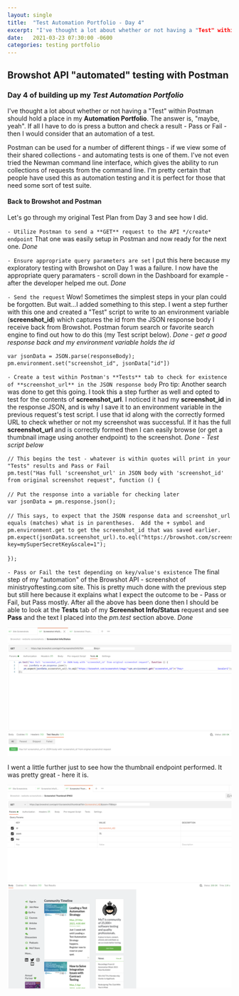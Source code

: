 ```yaml
---
layout: single
title:  "Test Automation Portfolio - Day 4"
excerpt: "I've thought a lot about whether or not having a "Test" within Postman should hold a place in my **Automation Portfolio**.  The answer is, "maybe, yeah".  If all I have to do is press a button and check a result - Pass or Fail - then I would consider that an automation of a test."
date:   2021-03-23 07:30:00 -0600
categories: testing portfolio
---
```

<style type="text/css">
  .rss-subscribe {
	  display: none;
  }
</style>

## Browshot API "automated" testing with Postman

### Day 4 of building up my *Test Automation Portfolio*
I've thought a lot about whether or not having a "Test" within Postman should hold a place in my **Automation Portfolio**.  The answer is, "maybe, yeah".  If all I have to do is press a button and check a result - Pass or Fail - then I would consider that an automation of a test.

Postman can be used for a number of different things - if we view some of their shared collections - and automating tests is one of them.  I've not even tried the Newman command line interface, which gives the ability to run collections of requests from the command line.  I'm pretty certain that people have used this as automation testing and it is perfect for those that need some sort of test suite.

#### Back to Browshot and Postman
Let's go through my original Test Plan from Day 3 and see how I did.

`- Utilize Postman to send a **GET** request to the API */create* endpoint`
That one was easily setup in Postman and now ready for the next one.  *Done*

`- Ensure appropriate query parameters are set`
I put this here because my exploratory testing with Browshot on Day 1 was a failure.  I now have the appropriate query paramaters - scroll down in the Dashboard for example - after the developer helped me out.  *Done*

`- Send the request`
Wow!  Sometimes the simplest steps in your plan could be forgotten.  But wait...I added something to this step.  I went a step further with this one and created a "Test" script to write to an environment variable (**screenshot_id**) which captures the id from the JSON response body I receive back from Browshot.  Postman forum search or favorite search engine to find out how to do this (my Test script below).  *Done - get a good response back and my environment variable holds the id*
```
var jsonData = JSON.parse(responseBody);
pm.environment.set("screenshot_id", jsonData["id"])
```

`- Create a test within Postman's **Tests** tab to check for existence of **screenshot_url** in the JSON response body`
Pro tip:  Another search was done to get this going.  I took this a step further as well and opted to test for the contents of **screenshot_url**.  I noticed it had my **screenshot_id** in the response JSON, and is why I save it to an environment variable in the previous request's test script.  I use that id along with the correctly formed URL to check whether or not my screenshot was successful.  If it has the full **screenshot_url** and is correctly formed then I can easily browse (or get a thumbnail image using another endpoint) to the screenshot.  *Done - Test script below*
```
// This begins the test - whatever is within quotes will print in your "Tests" results and Pass or Fail
pm.test("Has full 'screenshot_url' in JSON body with 'screenshot_id' from original screenshot request", function () {

// Put the response into a variable for checking later
var jsonData = pm.response.json();

// This says, to expect that the JSON response data and screenshot_url equals (matches) what is in parentheses.  Add the + symbol and pm.environment.get to get the screenshot_id that was saved earlier.
pm.expect(jsonData.screenshot_url).to.eql("https://browshot.com/screenshot/image/"+pm.environment.get("screenshot_id")+"?key=mySuperSecretKey&scale=1");

});
```


`- Pass or Fail the test depending on key/value's existence`
The final step of my "automation" of the Browshot API - screenshot of ministryoftesting.com site.  This is pretty much done with the previous step but still here because it explains what I expect the outcome to be - Pass or Fail, but Pass mostly.  After all the above has been done then I should be able to look at the **Tests** tab of my **Screenshot Info/Status** request and see **Pass** and the text I placed into the *pm.test* section above.  *Done*

![](/assets/images/browshot-screenshot-info-pass.png)

I went a little further just to see how the thumbnail endpoint performed.  It was pretty great - here it is.

![](/assets/images/browshot-thumbnail.png)